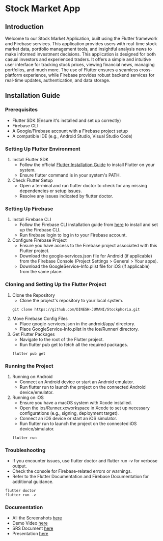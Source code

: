 # Stock Market App

## Introduction
Welcome to our Stock Market Application, built using the Flutter framework and Firebase services. This application provides users with real-time stock market data, portfolio management tools, and insightful analysis news to make informed investment decisions.
This application is designed for both casual investors and experienced traders. It offers a simple and intuitive user interface for tracking stock prices, viewing financial news, managing portfolios, and much more. The use of Flutter ensures a seamless cross-platform experience, while Firebase provides robust backend services for real-time updates, authentication, and data storage.

## Installation Guide

### Prerequisites
- Flutter SDK (Ensure it's installed and set up correctly)
- Firebase CLI
- A Google/Firebase account with a Firebase project setup
- A compatible IDE (e.g., Android Studio, Visual Studio Code)
### Setting Up Flutter Environment
1. Install Flutter SDK
    - Follow the official [Flutter Installation Guide](https://docs.flutter.dev/get-started/install/windows/mobile) to install Flutter on your system.
    - Ensure flutter command is in your system's PATH.
2. Check Flutter Setup
    - Open a terminal and run flutter doctor to check for any missing dependencies or setup issues.
    - Resolve any issues indicated by flutter doctor.
### Setting Up Firebase
1. Install Firebase CLI
    - Follow the Firebase CLI installation guide from [here](https://firebase.google.com/docs/cli#setup) to install and set up the Firebase CLI.
    - Run firebase login to log in to your Firebase account.
2. Configure Firebase Project
    - Ensure you have access to the Firebase project associated with this Flutter project.
    - Download the google-services.json file for Android (if applicable) from the Firebase Console (Project Settings > General > Your apps).
    - Download the GoogleService-Info.plist file for iOS (if applicable) from the same place.
### Cloning and Setting Up the Flutter Project
1. Clone the Repository
    - Clone the project's repository to your local system.
    ```base
    git clone https://github.com/DINESH-JUMANI/Stockphoria.git
2. Move Firebase Config Files
    - Place google-services.json in the android/app/ directory.
    - Place GoogleService-Info.plist in the ios/Runner/ directory.
3. Get Flutter Packages
    - Navigate to the root of the Flutter project.
    - Run flutter pub get to fetch all the required packages.
    ```base
    flutter pub get
    ```
### Running the Project
1. Running on Android
    - Connect an Android device or start an Android emulator.
    - Run flutter run to launch the project on the connected Android device/emulator.
2. Running on iOS
    - Ensure you have a macOS system with Xcode installed.
    - Open the ios/Runner.xcworkspace in Xcode to set up necessary configurations (e.g., signing, deployment target).
    - Connect an iOS device or start an iOS simulator.
    - Run flutter run to launch the project on the connected iOS device/simulator.
    ```base
    flutter run
    ```

### Troubleshooting
- If you encounter issues, use flutter doctor and flutter run -v for verbose output.
- Check the console for Firebase-related errors or warnings.
- Refer to the Flutter Documentation and Firebase Documentation for additional guidance.
```base
flutter doctor
flutter run -v
```
### Documentation
- All the Screenshots [here](https://drive.google.com/drive/folders/1uY5rBO21E2Zg1ddJOZ5JWijEK5xinjLu?usp=drive_link)
- Demo Video [here](https://drive.google.com/file/d/1-su9yaFUdFmhpjmPrDqoBub1ifLGS0cY/view?usp=drive_link)
- SRS Document [here](https://drive.google.com/file/d/1lEFU9Owq6upBwy38B2QQIglUE67besOs/view?usp=drive_link)
- Presentation [here](https://docs.google.com/presentation/d/1QvVZhqU2fujT4D0pQDXO9-JbWpWS8MJ2/edit?usp=drive_link&ouid=101255765293565024714&rtpof=true&sd=true)
